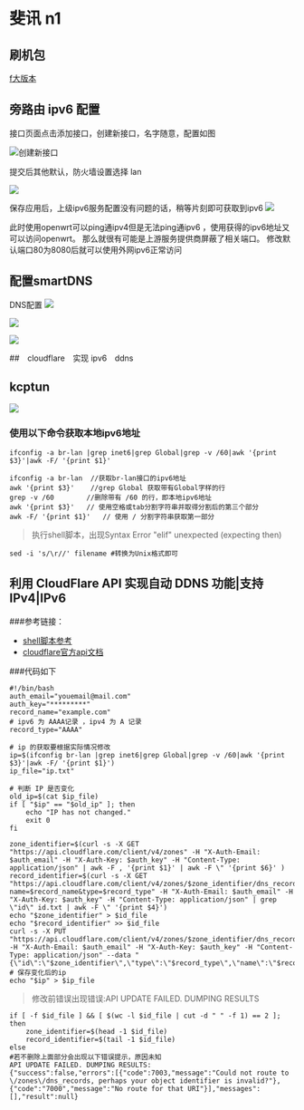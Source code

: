 # 斐讯 n1 

## 刷机包

[f大版本](https://www.right.com.cn/forum/forum.php?mod=viewthread&tid=981406&extra=page%3D1%26filter%3Dtypeid%26typeid%3D21)

## 旁路由 ipv6 配置 

接口页面点击添加接口，创建新接口，名字随意，配置如图

![创建新接口](.readme_images/create.png)

提交后其他默认，防火墙设置选择 lan

![](.readme_images/Firewalls.png)

保存应用后，上级ipv6服务配置没有问题的话，稍等片刻即可获取到ipv6
![](.readme_images/ipv6_get.png)

此时使用openwrt可以ping通ipv4但是无法ping通ipv6 ，使用获得的ipv6地址又可以访问openwrt。
那么就很有可能是上游服务提供商屏蔽了相关端口。
修改默认端口80为8080后就可以使用外网ipv6正常访问

## 配置smartDNS
DNS配置
![](.readme_images/DNS.png)

![](.readme_images/smartdns1.png)

![](.readme_images/dnsServers.png)

##　cloudflare　实现 ipv6　ddns

## kcptun

![](.readme_images/kcptun.png)


### 使用以下命令获取本地ipv6地址  
```
ifconfig -a br-lan |grep inet6|grep Global|grep -v /60|awk '{print $3}'|awk -F/ '{print $1}'
```
```shell script
ifconfig -a br-lan  //获取br-lan接口的ipv6地址
awk '{print $3}'    //grep Global 获取带有Global字样的行
grep -v /60        //删除带有 /60 的行，即本地ipv6地址
awk '{print $3}'   // 使用空格或tab分割字符串并取得分割后的第三个部分
awk -F/ '{print $1}'   // 使用 / 分割字符串获取第一部分
```

>执行shell脚本，出现Syntax Error "elif" unexpected (expecting then)
```shell script
sed -i 's/\r//' filename #转换为Unix格式即可
```

## 利用 CloudFlare API 实现自动 DDNS 功能|支持IPv4|IPv6
###参考链接：
 - [shell脚本参考](https://vircloud.net/operations/cf-ddns.html)
 - [cloudflare官方api文档](https://api.cloudflare.com/#getting-started-resource-ids)


###代码如下
```shell script
#!/bin/bash
auth_email="youemail@mail.com"
auth_key="*********"
record_name="example.com"
# ipv6 为 AAAA记录 ，ipv4 为 A 记录
record_type="AAAA"

# ip 的获取要根据实际情况修改  
ip=$(ifconfig br-lan |grep inet6|grep Global|grep -v /60|awk '{print $3}'|awk -F/ '{print $1}')
ip_file="ip.txt"

# 判断 IP 是否变化
old_ip=$(cat $ip_file)
if [ "$ip" == "$old_ip" ]; then
    echo "IP has not changed."
    exit 0
fi

zone_identifier=$(curl -s -X GET "https://api.cloudflare.com/client/v4/zones" -H "X-Auth-Email: $auth_email" -H "X-Auth-Key: $auth_key" -H "Content-Type: application/json" | awk -F , '{print $1}' | awk -F \" '{print $6}' )
record_identifier=$(curl -s -X GET "https://api.cloudflare.com/client/v4/zones/$zone_identifier/dns_records?name=$record_name&type=$record_type" -H "X-Auth-Email: $auth_email" -H "X-Auth-Key: $auth_key" -H "Content-Type: application/json" | grep \"id\" id.txt | awk -F \" '{print $4}')
echo "$zone_identifier" > $id_file
echo "$record_identifier" >> $id_file
curl -s -X PUT "https://api.cloudflare.com/client/v4/zones/$zone_identifier/dns_records/$record_identifier" -H "X-Auth-Email: $auth_email" -H "X-Auth-Key: $auth_key" -H "Content-Type: application/json" --data "{\"id\":\"$zone_identifier\",\"type\":\"$record_type\",\"name\":\"$record_name\",\"content\":\"$ip\"}"
# 保存变化后的ip
echo "$ip" > $ip_file
```

> 修改前错误出现错误:API UPDATE FAILED. DUMPING RESULTS
```shell script
if [ -f $id_file ] && [ $(wc -l $id_file | cut -d " " -f 1) == 2 ]; then
    zone_identifier=$(head -1 $id_file)
    record_identifier=$(tail -1 $id_file)
else
#若不删除上面部分会出现以下错误提示，原因未知
API UPDATE FAILED. DUMPING RESULTS:
{"success":false,"errors":[{"code":7003,"message":"Could not route to \/zones\/dns_records, perhaps your object identifier is invalid?"},{"code":"7000","message":"No route for that URI"}],"messages":[],"result":null}
```